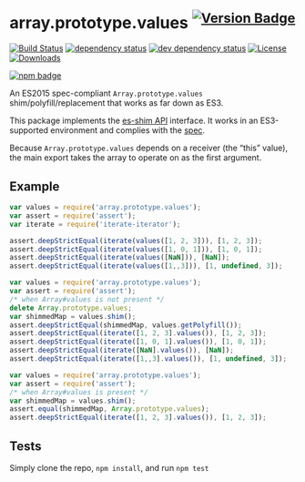 # array.prototype.values <sup>[![Version Badge][npm-version-svg]][package-url]</sup>

[![Build Status][travis-svg]][travis-url]
[![dependency status][deps-svg]][deps-url]
[![dev dependency status][dev-deps-svg]][dev-deps-url]
[![License][license-image]][license-url]
[![Downloads][downloads-image]][downloads-url]

[![npm badge][npm-badge-png]][package-url]

An ES2015 spec-compliant `Array.prototype.values` shim/polyfill/replacement that works as far down as ES3.

This package implements the [es-shim API](https://github.com/es-shims/api) interface. It works in an ES3-supported environment and complies with the [spec](https://www.ecma-international.org/ecma-262/6.0/).

Because `Array.prototype.values` depends on a receiver (the “this” value), the main export takes the array to operate on as the first argument.

## Example

```js
var values = require('array.prototype.values');
var assert = require('assert');
var iterate = require('iterate-iterator');

assert.deepStrictEqual(iterate(values([1, 2, 3])), [1, 2, 3]);
assert.deepStrictEqual(iterate(values([1, 0, 1])), [1, 0, 1]);
assert.deepStrictEqual(iterate(values([NaN])), [NaN]);
assert.deepStrictEqual(iterate(values([1,,3])), [1, undefined, 3]);
```

```js
var values = require('array.prototype.values');
var assert = require('assert');
/* when Array#values is not present */
delete Array.prototype.values;
var shimmedMap = values.shim();
assert.deepStrictEqual(shimmedMap, values.getPolyfill());
assert.deepStrictEqual(iterate([1, 2, 3].values()), [1, 2, 3]);
assert.deepStrictEqual(iterate([1, 0, 1].values()), [1, 0, 1]);
assert.deepStrictEqual(iterate([NaN].values()), [NaN]);
assert.deepStrictEqual(iterate([1,,3].values()), [1, undefined, 3]);
```

```js
var values = require('array.prototype.values');
var assert = require('assert');
/* when Array#values is present */
var shimmedMap = values.shim();
assert.equal(shimmedMap, Array.prototype.values);
assert.deepStrictEqual(iterate([1, 2, 3].values()), [1, 2, 3]);
```

## Tests
Simply clone the repo, `npm install`, and run `npm test`

[package-url]: https://npmjs.org/package/array.prototype.values
[npm-version-svg]: http://versionbadg.es/es-shims/Array.prototype.values.svg
[travis-svg]: https://travis-ci.org/es-shims/Array.prototype.values.svg
[travis-url]: https://travis-ci.org/es-shims/Array.prototype.values
[deps-svg]: https://david-dm.org/es-shims/Array.prototype.values.svg
[deps-url]: https://david-dm.org/es-shims/Array.prototype.values
[dev-deps-svg]: https://david-dm.org/es-shims/Array.prototype.values/dev-status.svg
[dev-deps-url]: https://david-dm.org/es-shims/Array.prototype.values#info=devDependencies
[npm-badge-png]: https://nodei.co/npm/array.prototype.values.png?downloads=true&stars=true
[license-image]: https://img.shields.io/npm/l/array.prototype.values.svg
[license-url]: LICENSE
[downloads-image]: https://img.shields.io/npm/dm/array.prototype.values.svg
[downloads-url]: https://npm-stat.com/charts.html?package=array.prototype.values
